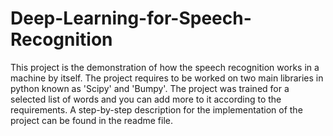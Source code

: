 # Deep-Learning-for-Speech-Recognition
This project is the demonstration of how the speech recognition works in a machine by itself. The project requires to be worked on two main libraries in python known as 'Scipy' and 'Bumpy'. The project was trained for a selected list of words and you can add more to it according to the requirements. A step-by-step description for the implementation of the project can be found in the readme file. 
